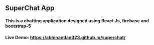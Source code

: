 ## SuperChat App
#### This is  a chatting application designed using React Js, firebase and bootstrap-5
#### Live Demo: https://abhinandan323.github.io/superchat/
